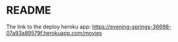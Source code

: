 # README

The link to the deploy heroku app: https://evening-springs-36698-07a93a89579f.herokuapp.com/movies

